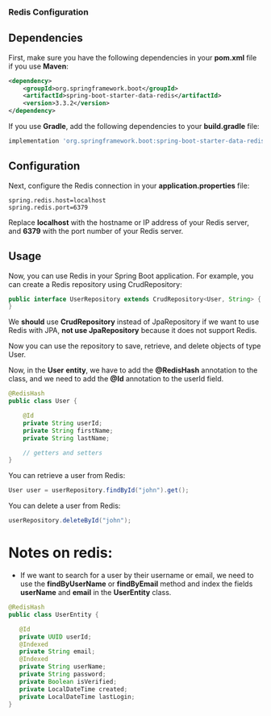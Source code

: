 ### Redis Configuration
## Dependencies
First, make sure you have the following dependencies in your **pom.xml** file if you use **Maven**:

```xml
<dependency>
    <groupId>org.springframework.boot</groupId>
    <artifactId>spring-boot-starter-data-redis</artifactId>
    <version>3.3.2</version>
</dependency>
```

If you use **Gradle**, add the following dependencies to your **build.gradle** file:

```gradle
implementation 'org.springframework.boot:spring-boot-starter-data-redis:3.3.2'
```

## Configuration
Next, configure the Redis connection in your **application.properties** file:

```properties
spring.redis.host=localhost
spring.redis.port=6379
```

Replace **localhost** with the hostname or IP address of your Redis server, and **6379** with the port number of your Redis server.

## Usage
Now, you can use Redis in your Spring Boot application. For example, you can create a Redis repository using CrudRepository:

```java
public interface UserRepository extends CrudRepository<User, String> {
}
```
We **should** use **CrudRepository** instead of JpaRepository if we want to use Redis with JPA, **not use JpaRepository** because it does not support Redis.

Now you can use the repository to save, retrieve, and delete objects of type User.

Now, in the **User** **entity**, we have to add the **@RedisHash** annotation to the class, and we need to add the **@Id** annotation to the userId field.

```java
@RedisHash
public class User {

    @Id
    private String userId;
    private String firstName;
    private String lastName;

    // getters and setters
}
```
You can retrieve a user from Redis:

```java
User user = userRepository.findById("john").get();
```

You can delete a user from Redis:

```java
userRepository.deleteById("john");
```

# Notes on redis:

- If we want to search for a user by their username or email, we need to use the **findByUserName** or **findByEmail** method and index the fields **userName** and **email** in the **UserEntity** class.
 ```java
@RedisHash
public class UserEntity {

    @Id
    private UUID userId;
    @Indexed
    private String email;
    @Indexed
    private String userName;
    private String password;
    private Boolean isVerified;
    private LocalDateTime created;
    private LocalDateTime lastLogin;
}
